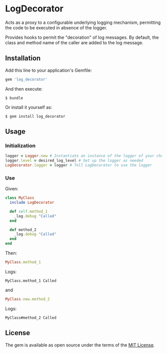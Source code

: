 # LogDecorator

Acts as a proxy to a configurable underlying logging mechanism,
permitting the code to be executed in absence of the logger.

Provides hooks to permit the "decoration" of log messages. By default,
the class and method name of the caller are added to the log message.

## Installation

Add this line to your application's Gemfile:

```ruby
gem 'log_decorator'
```

And then execute:

    $ bundle

Or install it yourself as:

    $ gem install log_decorator

## Usage

### Initialization

```ruby
logger = Logger.new # Instantiate an instance of the logger of your choice
logger.level = desired_log_level # Set up the logger as needed
LogDecorator.logger = logger # Tell LogDecorator to use the logger
```

### Use

Given:

```ruby
class MyClass
  include LogDecorator

  def self.method_1
    _log.debug "Called"
  end

  def method_2
    _log.debug "Called"
  end
end
```

Then:

```ruby
MyClass.method_1
```

Logs:

```
MyClass.method_1 Called
```

and

```ruby
MyClass.new.method_2
```

Logs:

```
MyClass#method_2 Called
```

## License

The gem is available as open source under the terms of the [MIT License](http://opensource.org/licenses/MIT).

